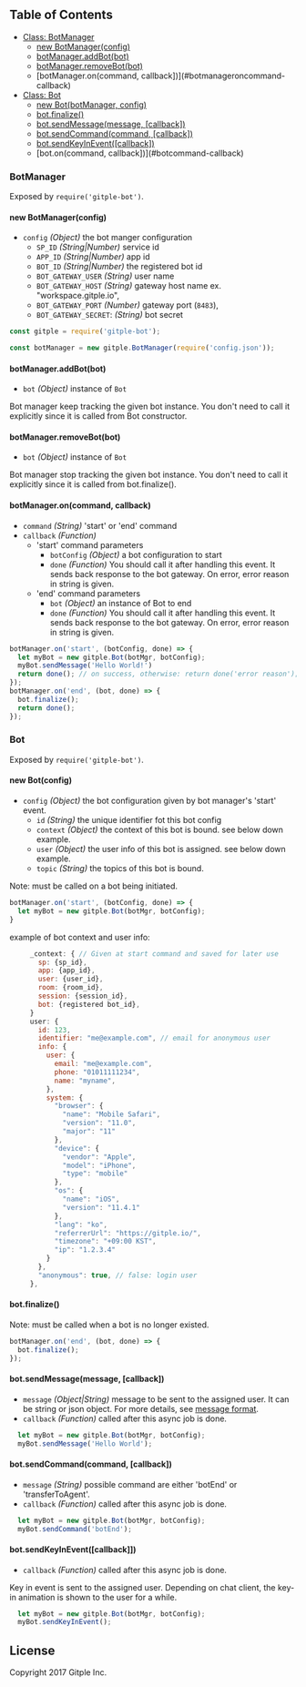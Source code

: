 ## Table of Contents

  - [Class: BotManager](#botmanager)
    - [new BotManager(config)](#new-botmangerconfig)
    - [botManager.addBot(bot)](#botmanageraddbotbot)
    - [botManager.removeBot(bot)](#botmanagerremovebotbot)
    - [botManager.on(command, callback])](#botmanageroncommand-callback)
  - [Class: Bot](#bot)
    - [new Bot(botManager, config)](#new-botbotmanager-config)
    - [bot.finalize()](#botfinalize)
    - [bot.sendMessage(message, [callback])](#botsendmessage-callback)
    - [bot.sendCommand(command, [callback])](#botsendcommand-callback)
    - [bot.sendKeyInEvent([callback])](#bot-sendkeyineventcallback)
    - [bot.on(command, callback])](#botcommand-callback)

### BotManager
Exposed by `require('gitple-bot')`.

#### new BotManager(config)

  - `config` _(Object)_  the bot manger configuration
    - `SP_ID` _(String|Number)_  service id
    - `APP_ID` _(String|Number)_  app id
    - `BOT_ID` _(String|Number)_  the registered bot id
    - `BOT_GATEWAY_USER` _(String)_ user name
    - `BOT_GATEWAY_HOST` _(String)_ gateway host name ex. "workspace.gitple.io",
    - `BOT_GATEWAY_PORT` _(Number)_ gateway port (`8483`),
    - `BOT_GATEWAY_SECRET`: _(String)_ bot secret

```js
const gitple = require('gitple-bot');

const botManager = new gitple.BotManager(require('config.json'));
```

#### botManager.addBot(bot)
  - `bot` _(Object)_ instance of `Bot`

Bot manager keep tracking the given bot instance. You don't need to call it explicitly since it is called from Bot constructor.


#### botManager.removeBot(bot)
  - `bot` _(Object)_ instance of `Bot`

Bot manager stop tracking the given bot instance. You don't need to call it explicitly since it is called from bot.finalize().


#### botManager.on(command, callback)

  - `command` _(String)_ 'start' or 'end' command
  - `callback` _(Function)_
    - 'start' command parameters
      - `botConfig` _(Object)_ a bot configuration to start
      - `done` _(Function)_ You should call it after handling this event. It sends back response to the bot gateway. On error, error reason in string is given.
    - 'end' command parameters
      - `bot` _(Object)_ an instance of Bot to end
      - `done` _(Function)_ You should call it after handling this event. It sends back response to the bot gateway. On error, error reason in string is given.


```js
botManager.on('start', (botConfig, done) => {
  let myBot = new gitple.Bot(botMgr, botConfig);
  myBot.sendMessage('Hello World!')
  return done(); // on success, otherwise: return done('error reason');
});
botManager.on('end', (bot, done) => {
  bot.finalize();
  return done();
});
```

### Bot
Exposed by `require('gitple-bot')`.

#### new Bot(config)

  - `config` _(Object)_  the bot configuration given by bot manager's 'start' event.
    - `id` _(String)_  the unique identifier fot this bot config
    - `context` _(Object)_  the context of this bot is bound. see below down example.
    - `user` _(Object)_  the user info of this bot is assigned. see below down example.
    - `topic` _(String)_ the topics of this bot is bound.

Note: must be called on a bot being initiated.

```js
botManager.on('start', (botConfig, done) => {
  let myBot = new gitple.Bot(botMgr, botConfig);
}
```

example of bot context and user info:

```js
     _context: { // Given at start command and saved for later use
       sp: {sp_id},
       app: {app_id},
       user: {user_id},
       room: {room_id},
       session: {session_id},
       bot: {registered bot_id},
     }
     user: {
       id: 123,
       identifier: "me@example.com", // email for anonymous user
       info: {
         user: {
           email: "me@example.com",
           phone: "01011111234",
           name: "myname",
         },
         system: {
           "browser": {
             "name": "Mobile Safari",
             "version": "11.0",
             "major": "11"
           },
           "device": {
             "vendor": "Apple",
             "model": "iPhone",
             "type": "mobile"
           },
           "os": {
             "name": "iOS",
             "version": "11.4.1"
           },
           "lang": "ko",
           "referrerUrl": "https://gitple.io/",
           "timezone": "+09:00 KST",
           "ip": "1.2.3.4"
         }
       },
       "anonymous": true, // false: login user
     },
```

#### bot.finalize()

Note: must be called when a bot is no longer existed.

```js
botManager.on('end', (bot, done) => {
  bot.finalize();
});
```

#### bot.sendMessage(message, [callback])
  - `message` _(Object|String)_ message to be sent to the assigned user. It can be string or json object. For more details, see [message format](/README.md#messssage-format).
  - `callback` _(Function)_ called after this async job is done.


```js
  let myBot = new gitple.Bot(botMgr, botConfig);
  myBot.sendMessage('Hello World');
```

#### bot.sendCommand(command, [callback])
  - `message` _(String)_  possible command are either 'botEnd' or 'transferToAgent'.
  - `callback` _(Function)_ called after this async job is done.

```js
  let myBot = new gitple.Bot(botMgr, botConfig);
  myBot.sendCommand('botEnd');
```

#### bot.sendKeyInEvent([callback]])
  - `callback` _(Function)_ called after this async job is done.

Key in event is sent to the assigned user. Depending on chat client, the key-in animation is shown to the user for a while.

```js
  let myBot = new gitple.Bot(botMgr, botConfig);
  myBot.sendKeyInEvent();
```

License
----------
   Copyright 2017 Gitple Inc.
